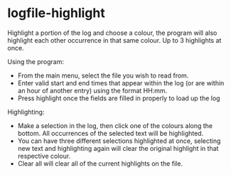 # logfile-highlight
Highlight a portion of the log and choose a colour, the program will also highlight each other occurrence in that same colour. Up to 3 highlights at once.

Using the program:

- From the main menu, select the file you wish to read from.
- Enter valid start and end times that appear within the log (or are within an hour of another entry) using the format HH:mm.
- Press highlight once the fields are filled in properly to load up the log

Highlighting:

- Make a selection in the log, then click one of the colours along the bottom. All occurrences of the selected text will be highlighted.
- You can have three different selections highlighted at once, selecting new text and highlighting again will clear the original highlight   in that respective colour.
- Clear all will clear all of the current highlights on the file.
